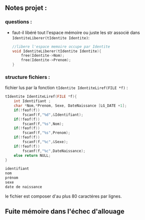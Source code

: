 ## Notes projet :

### questions :
 - faut-il libéré tout l'espace mémoire ou juste les str associé dans `IdentiteLiberer(tIdentite Identite)`:
    ```c
    //libere l'espace memoire occupe par Identite
    void IdentiteLiberer(tIdentite Identite){
        free(Identite->Nom);
        free(Identite->Prenom);
    }
    ``` 



    

### structure fichiers :
fichier lus par la fonction ``tIdentite IdentiteLiref(FILE *f)`` :
```c
tIdentite IdentiteLiref(FILE *f){
    int Identifiant ; 
    char *Nom,*Prenom, Sexe, DateNaissance [LG_DATE +1];
    if(!feof(f))
        fscanf(f,"%d",&Identifiant);
    if(!feof(f))
        fscanf(f,"%s",Nom);
    if(!feof(f))
        fscanf(f,"%s",Prenom);
    if(!feof(f))
        fscanf(f,"%c",&Sexe);
    if(!feof(f))
        fscanf(f,"%c",DateNaissance);
    else return NULL;
}
```
```txt
identifiant
nom
prénom
sexe
date de naissance
```
le fichier est composer d'au plus 80 caractéres par lignes.

## Fuite mémoire dans l'échec d'allouage 